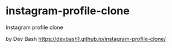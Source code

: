 # instagram-profile-clone
Instagram profile clone

by Dev Bash
https://devbash1.github.io/instagram-profile-clone/

